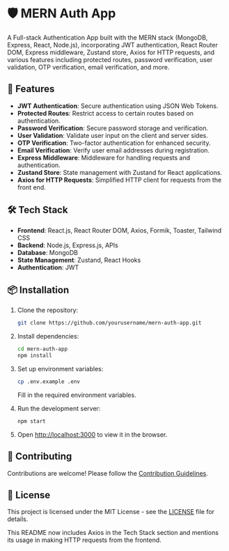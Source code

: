 
# 🛡️ MERN Auth App

A Full-stack Authentication App built with the MERN stack (MongoDB, Express, React, Node.js), incorporating JWT authentication, React Router DOM, Express middleware, Zustand store, Axios for HTTP requests, and various features including protected routes, password verification, user validation, OTP verification, email verification, and more.

## 🚀 Features

- **JWT Authentication**: Secure authentication using JSON Web Tokens.
- **Protected Routes**: Restrict access to certain routes based on authentication.
- **Password Verification**: Secure password storage and verification.
- **User Validation**: Validate user input on the client and server sides.
- **OTP Verification**: Two-factor authentication for enhanced security.
- **Email Verification**: Verify user email addresses during registration.
- **Express Middleware**: Middleware for handling requests and authentication.
- **Zustand Store**: State management with Zustand for React applications.
- **Axios for HTTP Requests**: Simplified HTTP client for requests from the front end.

## 🛠️ Tech Stack

- **Frontend**: React.js, React Router DOM, Axios, Formik, Toaster, Tailwind CSS
- **Backend**: Node.js, Express.js, APIs
- **Database**: MongoDB
- **State Management**: Zustand, React Hooks
- **Authentication**: JWT

## 📦 Installation

1. Clone the repository:

   ```bash
   git clone https://github.com/yourusername/mern-auth-app.git
   ```

2. Install dependencies:

   ```bash
   cd mern-auth-app
   npm install
   ```

3. Set up environment variables:

   ```bash
   cp .env.example .env
   ```

   Fill in the required environment variables.

4. Run the development server:

   ```bash
   npm start
   ```

5. Open [http://localhost:3000](http://localhost:3000) to view it in the browser.

## 🤝 Contributing

Contributions are welcome! Please follow the [Contribution Guidelines](CONTRIBUTING.md).

## 📄 License

This project is licensed under the MIT License - see the [LICENSE](LICENSE) file for details.


This README now includes Axios in the Tech Stack section and mentions its usage in making HTTP requests from the frontend.
